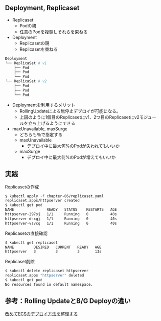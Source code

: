## Deployment, Replicaset
- Replicaset
  - Podの親
  - 任意のPodを複製しそれらを束ねる
- Deployment
  - Replicasetの親
  - Replicasetを束ねる
```bash
Deployment
└── ReplicaSet # v1
    ├── Pod
    ├── Pod
    └── Pod
└── ReplicaSet # v2
    ├── Pod
    ├── Pod
    └── Pod
```
- Deploymentを利用するメリット
  - RollingUpdateによる無停止デプロイが可能になる。
  - 上図のように1個目のReplicasetにv1、2つ目のReplicasetにv2モジュールを立ち上げるようにできる
- maxUnavailable, maxSurge
  - どちらも％で指定する
  - maxUnavailable
    - デプロイ中に最大何%のPodが失われてもいいか
  - maxSurge
    - デプロイ中に最大何%のPodが増えてもいいか

## 実践
Replicasetの作成
```bash
$ kubectl apply -f chapter-06/replicaset.yaml 
replicaset.apps/httpserver created
$ kubectl get pod                
NAME               READY   STATUS    RESTARTS   AGE
httpserver-297sj   1/1     Running   0          40s
httpserver-dsxgj   1/1     Running   0          40s
httpserver-vsvcq   1/1     Running   0          40s
```

Replicasetの直接確認
```bash
$ kubectl get replicaset      
NAME         DESIRED   CURRENT   READY   AGE
httpserver   3         3         3       13s
```

Replicaset削除
```bash
$ kubectl delete replicaset httpserver
replicaset.apps "httpserver" deleted
$ kubectl get pod                     
No resources found in default namespace.
```

## 参考：Rolling UpdateとB/G Deployの違い
[改めてECSのデプロイ方法を整理する](https://tech.nri-net.com/entry/aws_ecs_deploy)